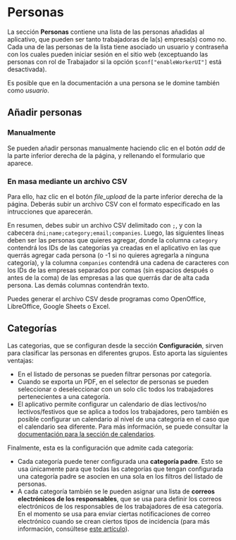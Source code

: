 # Personas
La sección **Personas** contiene una lista de las personas añadidas al aplicativo, que pueden ser tanto trabajadoras de la(s) empresa(s) como no. Cada una de las personas de la lista tiene asociado un usuario y contraseña con los cuales pueden iniciar sesión en el sitio web (exceptuando las personas con rol de Trabajador si la opción `$conf["enableWorkerUI"]` está desactivada).

Es posible que en la documentación a una persona se le domine también como *usuario*.

## Añadir personas
### Manualmente
Se pueden añadir personas manualmente haciendo clic en el botón <i class="material-icons">add</i> de la parte inferior derecha de la página, y rellenando el formulario que aparece.

### En masa mediante un archivo CSV
Para ello, haz clic en el botón <i class="material-icons">file_upload</i> de la parte inferior derecha de la página. Deberás subir un archivo CSV con el formato especificado en las intrucciones que aparecerán.

En resumen, debes subir un archivo CSV delimitado con `;`, y con la cabecera `dni;name;category;email;companies`. Luego, las siguientes líneas deben ser las personas que quieres agregar, donde la columna `category` contendrá los IDs de las categorías ya creadas en el aplicativo en las que querrás agregar cada persona (o -1 si no quieres agregarla a ninguna categoría), y la columna `companies` contendrá una cadena de caracteres con los IDs de las empresas separados por comas (sin espacios después o antes de la coma) de las empresas a las que querrás dar de alta cada persona. Las demás columnas contendrán texto.

Puedes generar el archivo CSV desde programas como OpenOffice, LibreOffice, Google Sheets o Excel.

## Categorías
Las categorias, que se configuran desde la sección **Configuración**, sirven para clasificar las personas en diferentes grupos. Esto aporta las siguientes ventajas:

* En el listado de personas se pueden filtrar personas por categoría.
* Cuando se exporta un PDF, en el selector de personas se pueden seleccionar o deseleccionar con un solo clic todos los trabajadores pertenecientes a una categoría.
* El aplicativo permite configurar un calendario de días lectivos/no lectivos/festivos que se aplica a todos los trabajadores, pero también es posible configurar un calendario al nivel de una categoría en el caso que el calendario sea diferente. Para más información, se puede consultar la [documentación para la sección de calendarios](calendarios.md).

Finalmente, esta es la configuración que admite cada categoría:

* Cada categoría puede tener configurada una **categoría padre**. Esto se usa únicamente para que todas las categorías que tengan configurada una categoría padre se asocien en una sola en los filtros del listado de personas.
* A cada categoría también se le pueden asignar una lista de **correos electrónicos de los responsables**, que se usa para definir los correos electrónicos de los responsables de los trabajadores de esa categoría. En el momento se usa para enviar ciertas notificaciones de correo electrónico cuando se crean ciertos tipos de incidencia (para más información, consúltese [este artículo](instalacion-y-configuracion/configuracion.md#notificaciones-por-correo-electronico)).
